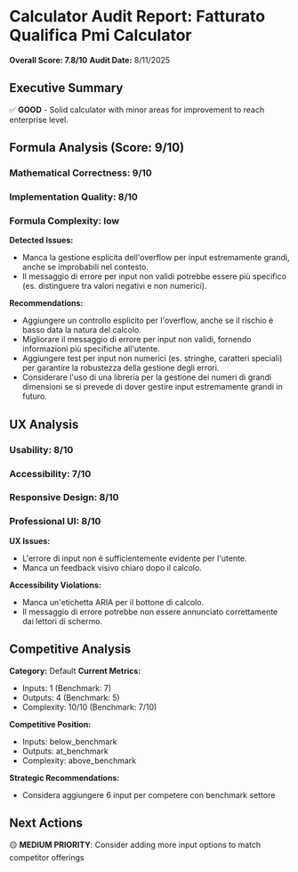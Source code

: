 # Calculator Audit Report: Fatturato Qualifica Pmi Calculator

**Overall Score: 7.8/10**
**Audit Date:** 8/11/2025

## Executive Summary

✅ **GOOD** - Solid calculator with minor areas for improvement to reach enterprise level.

## Formula Analysis (Score: 9/10)

### Mathematical Correctness: 9/10
### Implementation Quality: 8/10
### Formula Complexity: low

**Detected Issues:**
- Manca la gestione esplicita dell'overflow per input estremamente grandi, anche se improbabili nel contesto.
- Il messaggio di errore per input non validi potrebbe essere più specifico (es. distinguere tra valori negativi e non numerici).

**Recommendations:**
- Aggiungere un controllo esplicito per l'overflow, anche se il rischio è basso data la natura del calcolo.
- Migliorare il messaggio di errore per input non validi, fornendo informazioni più specifiche all'utente.
- Aggiungere test per input non numerici (es. stringhe, caratteri speciali) per garantire la robustezza della gestione degli errori.
- Considerare l'uso di una libreria per la gestione dei numeri di grandi dimensioni se si prevede di dover gestire input estremamente grandi in futuro.

## UX Analysis

### Usability: 8/10
### Accessibility: 7/10  
### Responsive Design: 8/10
### Professional UI: 8/10

**UX Issues:**
- L'errore di input non è sufficientemente evidente per l'utente.
- Manca un feedback visivo chiaro dopo il calcolo.

**Accessibility Violations:**
- Manca un'etichetta ARIA per il bottone di calcolo.
- Il messaggio di errore potrebbe non essere annunciato correttamente dai lettori di schermo.

## Competitive Analysis

**Category:** Default
**Current Metrics:**
- Inputs: 1 (Benchmark: 7)
- Outputs: 4 (Benchmark: 5)
- Complexity: 10/10 (Benchmark: 7/10)

**Competitive Position:**
- Inputs: below_benchmark
- Outputs: at_benchmark  
- Complexity: above_benchmark

**Strategic Recommendations:**
- Considera aggiungere 6 input per competere con benchmark settore

## Next Actions

🟡 **MEDIUM PRIORITY**: Consider adding more input options to match competitor offerings
